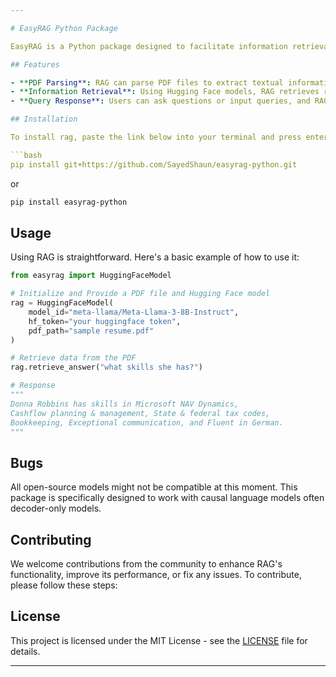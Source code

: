 ```yaml
---

# EasyRAG Python Package

EasyRAG is a Python package designed to facilitate information retrieval and generation tasks, particularly in natural language processing applications. With RAG, users can input a PDF file along with a Hugging Face model, enabling the extraction of relevant data from the PDF and responding to user queries based on the extracted information. The "EasyRAG" framework is designed for quick rag prototype and to check retrieval performance with different open source models, including Llama, Mistral, Phi, and other 1 to 10 billion parameter causal models depanding on the hardware. It also supports Googgle Gemini and OpenAi models through API call.

## Features

- **PDF Parsing**: RAG can parse PDF files to extract textual information.
- **Information Retrieval**: Using Hugging Face models, RAG retrieves relevant data from the parsed PDF.
- **Query Response**: Users can ask questions or input queries, and RAG will provide responses based on the extracted information.

## Installation

To install rag, paste the link below into your terminal and press enter.

```bash
pip install git+https://github.com/SayedShaun/easyrag-python.git
```
or 
```bash
pip install easyrag-python
```

## Usage

Using RAG is straightforward. Here's a basic example of how to use it:

```python
from easyrag import HuggingFaceModel

# Initialize and Provide a PDF file and Hugging Face model
rag = HuggingFaceModel(
    model_id="meta-llama/Meta-Llama-3-8B-Instruct",
    hf_token="your huggingface token",
    pdf_path="sample resume.pdf"
)

# Retrieve data from the PDF
rag.retrieve_answer("what skills she has?")

# Response
"""
Donna Robbins has skills in Microsoft NAV Dynamics,
Cashflow planning & management, State & federal tax codes,
Bookkeeping, Exceptional communication, and Fluent in German.
"""
```

## Bugs
All open-source models might not be compatible at this moment. This package is specifically designed to work with causal language models often decoder-only models.

## Contributing

We welcome contributions from the community to enhance RAG's functionality, improve its performance, or fix any issues. To contribute, please follow these steps:

## License
This project is licensed under the MIT License - see the [LICENSE](LICENSE) file for details.

---
```

